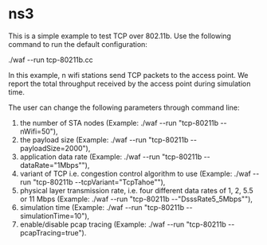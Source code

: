 # ns3
  This is a simple example to test TCP over 802.11b.
  Use the following command to run the default configuration:
  
  ./waf --run tcp-80211b.cc
  
  In this example, n wifi stations send TCP packets to the access point. 
  We report the total throughput received by the access point during simulation time. 
  
  The user can change the following parameters through command line:
   1. the number of STA nodes 
   (Example: ./waf --run "tcp-80211b --nWifi=50"),
   2. the payload size 
   (Example: ./waf --run "tcp-80211b --payloadSize=2000"),
   3. application data rate 
   (Example: ./waf --run "tcp-80211b --dataRate="1Mbps""),
   4. variant of TCP i.e. congestion control algorithm to use 
   (Example: ./waf --run "tcp-80211b --tcpVariant="TcpTahoe""),
   5. physical layer transmission rate, i.e. four different data rates of 1, 2, 5.5 or 11 Mbps
   (Example: ./waf --run "tcp-80211b --"DsssRate5_5Mbps""),
   6. simulation time 
   (Example: ./waf --run "tcp-80211b --simulationTime=10"),
   7. enable/disable pcap tracing 
   (Example: ./waf --run "tcp-80211b --pcapTracing=true").
